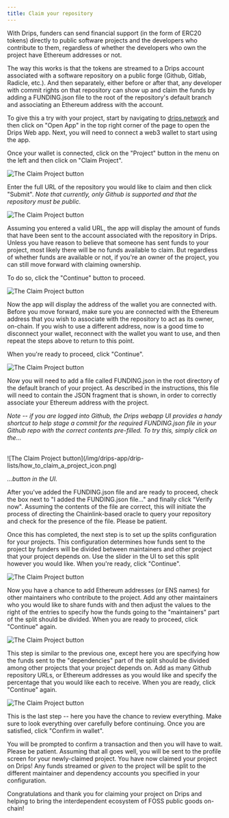 ```yaml
---
title: Claim your repository
---
```


With Drips, funders can send financial support (in the form of ERC20 tokens) directly to public software projects and the developers who contribute to them, regardless of whether the developers who own the project have Ethereum addresses or not.

The way this works is that the tokens are streamed to a Drips account associated with a software repository on a public forge (Github, Gitlab, Radicle, etc.). And then separately, either before or after that, any developer with commit rights on that repository can show up and claim the funds by adding a FUNDING.json file to the root of the repository's default branch and associating an Ethereum address with the account.

To give this a try with your project, start by navigating to <a href="https://drips.network/" target="_blank">drips.network</a> and then click on "Open App" in the top right corner of the page to open the Drips Web app. Next, you will need to connect a web3 wallet to start using the app.

Once your wallet is connected, click on the "Project" button in the menu on the left and then click on "Claim Project".

![The Claim Project button](/img/drips-app/drip-lists/how_to_claim_a_project_1.png)

Enter the full URL of the repository you would like to claim and then click "Submit". _Note that currently, only Github is supported and that the repository must be public._

![The Claim Project button](/img/drips-app/drip-lists/how_to_claim_a_project_2.png)

Assuming you entered a valid URL, the app will display the amount of funds that have been sent to the account associated with the repository in Drips. Unless you have reason to believe that someone has sent funds to your project, most likely there will be no funds available to claim. But regardless of whether funds are available or not, if you're an owner of the project, you can still move forward with claiming ownership.

To do so, click the "Continue" button to proceed.

![The Claim Project button](/img/drips-app/drip-lists/how_to_claim_a_project_3.png)

Now the app will display the address of the wallet you are connected with. Before you move forward, make sure you are connected with the Ethereum address that you wish to associate with the repository to act as its owner, on-chain. If you wish to use a different address, now is a good time to disconnect your wallet, reconnect with the wallet you want to use, and then repeat the steps above to return to this point.

When you're ready to proceed, click "Continue".

![The Claim Project button](/img/drips-app/drip-lists/how_to_claim_a_project_4.png)

Now you will need to add a file called FUNDING.json in the root directory of the default branch of your project. As described in the instructions, this file will need to contain the JSON fragment that is shown, in order to correctly associate your Ethereum address with the project.

_Note -- if you are logged into Github, the Drips webapp UI provides a handy shortcut to help stage a commit for the required FUNDING.json file in your Github repo with the correct contents pre-filled. To try this, simply click on the..._

<br />
![The Claim Project button](/img/drips-app/drip-lists/how_to_claim_a_project_icon.png)
<br />

_...button in the UI._

After you've added the FUNDING.json file and are ready to proceed, check the box next to "I added the FUNDING.json file..." and finally click "Verify now". Assuming the contents of the file are correct, this will initiate the process of directing the Chainlink-based oracle to query your repository and check for the presence of the file. Please be patient.

Once this has completed, the next step is to set up the splits configuration for your projects. This configuration determines how funds sent to the project by funders will be divided between maintainers and other project that your project depends on. Use the slider in the UI to set this split however you would like. When you're ready, click "Continue".

![The Claim Project button](/img/drips-app/drip-lists/how_to_claim_a_project_5.png)

Now you have a chance to add Ethereum addresses (or ENS names) for other maintainers who contribute to the project. Add any other maintainers who you would like to share funds with and then adjust the values to the right of the entries to specify how the funds going to the "maintainers" part of the split should be divided. When you are ready to proceed, click "Continue" again.

![The Claim Project button](/img/drips-app/drip-lists/how_to_claim_a_project_6.png)

This step is similar to the previous one, except here you are specifying how the funds sent to the "dependencies" part of the split should be divided among other projects that your project depends on. Add as many Github repository URLs, or Ethereum addresses as you would like and specify the percentage that you would like each to receive. When you are ready, click "Continue" again.

![The Claim Project button](/img/drips-app/drip-lists/how_to_claim_a_project_7.png)

This is the last step -- here you have the chance to review everything. Make sure to look everything over carefully before continuing. Once you are satisfied, click "Confirm in wallet".

You will be prompted to confirm a transaction and then you will have to wait. Please be patient. Assuming that all goes well, you will be sent to the profile screen for your newly-claimed project. You have now claimed your project on Drips! Any funds streamed or _given_ to the project will be split to the different maintainer and dependency accounts you specified in your configuration.

Congratulations and thank you for claiming your project on Drips and helping to bring the interdependent ecosystem of FOSS public goods on-chain!
